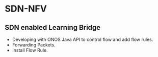 # SDN-NFV
## SDN enabled Learning Bridge
- Developing with ONOS Java API to control flow and add flow rules.
- Forwarding Packets.
- Install Flow Rule.